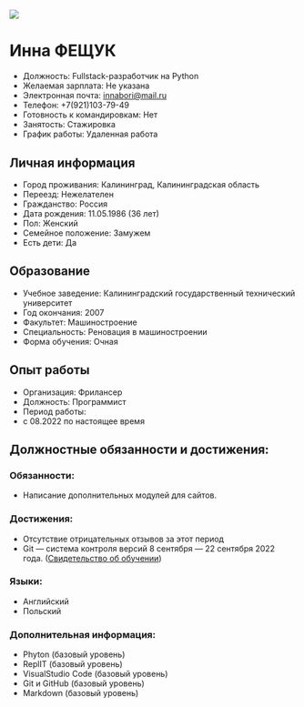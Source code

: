 # ![ ](https://avt-13.foto.mail.ru/mail/innabori/_avatar180?)

# Инна ФЕЩУК
- Должность: Fullstack-разработчик на Python
- Желаемая зарплата: Не указана
- Электронная почта: innabori@mail.ru
- Телефон: +7(921)103-79-49
- Готовность к командировкам: Нет
- Занятость: Стажировка
- График работы: Удаленная работа
## Личная информация
- Город проживания: Калининград, Калининградская область
- Переезд: Нежелателен
- Гражданство: Россия
- Дата рождения: 11.05.1986 (36 лет)
- Пол: Женский
- Семейное положение: Замужем
- Есть дети: Да
## Образование
- Учебное заведение: Калининградский государственный технический университет
- Год окончания: 2007
- Факультет: Машиностроение
- Специальность: Реновация в машиностроении
- Форма обучения: Очная
## Опыт работы
- Организация: Фрилансер
- Должность: Программист
- Период работы:
- c 08.2022 по настоящее время
## Должностные обязанности и достижения: 
### Обязанности:
- Написание дополнительных модулей для сайтов.
### Достижения:
- Отсутствие отрицательных отзывов за этот период
- Git — система контроля версий 8 сентября — 22 сентября 2022 года. ([Свидетельство об обучении](https://netology.ru/backend/api/user/programs/30037/pdf_certificate))
### Языки: 
- Английский
- Польский
### Дополнительная информация: 
- Phyton (базовый уровень)
- ReplIT (базовый уровень)
- VisualStudio Code (базовый уровень)
- Git и GitHub (базовый уровень)
- Markdown (базовый уровень)
